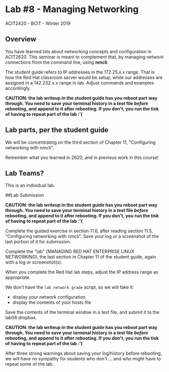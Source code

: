 # Lab #8 - Managing Networking
ACIT2420 - BCIT - Winter 2019

## Overview

You have learned lots about networking concepts and configuration in ACIT2620.
This seminar is meant to complement that, by managing network connections
from the command line, using **nmcli**.

The student guide refers to IP addresses in the 172.25.x.x range.
That is how the Red Hat classroom server would be setup, while
our addresses are assigned in a 142.232.x.x range in lab.
Adjust commands and examples accordingly.

**CAUTION: the lab writeup in the student guide has you reboot part way through.
You need to save your terminal history in a test file _before_ rebooting,
and append to it after rebooting. If you don't, you run the tisk of having to 
repeat part of the lab :'(**

## Lab parts, per the student guide

We will be concentrating on the third section of Chapter 11, "Configuring networking with nmcli".

Remember what you learned in 2620, and in previous work in this course!

## Lab Teams?

This is an individual lab.

##Lab Submission

**CAUTION: the lab writeup in the student guide has you reboot part way through.
You need to save your terminal history in a test file _before_ rebooting,
and append to it after rebooting. If you don't, you run the tisk of having to 
repeat part of the lab :'(**

Complete the guided exercise in section 11.6, after reading section 11.5,
"Configuring networking with nmcli". Save your log or a screenshot of the last portion of
it for submission.

Complete the "lab" (MANAGING RED HAT ENTERPRISE LINUX
NETWORKING), the last section in Chapter 11 of the student guide, again with a log
or screenshot(s).

When you complete the Red Hat lab steps, adjust the IP address range as appropriate.

We don't have the `lab network grade` script, so we will fake it:
- display your network configuration
- display the contents of your hosts file

Save the contents of the terminal window in a text file, and submit it to
the lab08 dropbox.

**CAUTION: the lab writeup in the student guide has you reboot part way through.
You need to save your terminal history in a test file _before_ rebooting,
and append to it after rebooting. If you don't, you run the tisk of having to 
repeat part of the lab :'(**

After three strong warnings about saving your log/history before rebooting, 
we will have no sympathy for students who don't ... and who might have to repeat some of the
lab.
